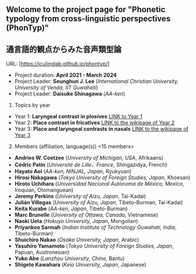 ## Welcome to the project page for "Phonetic typology from cross-linguistic perspectives (PhonTyp)"
## 通言語的観点からみた音声類型論

URL: [https://iculinglab.github.io/phontyp/]
  
- Project duration: **April 2021 - March 2024** 
- Project Leader: **Seunghun J. Lee** (_International Christian University, University of Venda, IIT Guwahati_) 
- Project Leader: **Daisuke Shinagawa** (_AA-ken_) 

1. Topics by year
  - Year 1: **Laryngeal contrast in plosives** 
            [LINK to Year 1](https://github.com/ICULingLab/phontyp/blob/bdc2310285c1d475439e5398a81ebde2685c092f/year1.md)
  - Year 2: **Place contrast in fricatives**
            [LINK to the wikipage of Year 2](https://github.com/ICULingLab/phontyp/wiki/Year-2:-Place-contrast-in-fricatives)
  - Year 3: **Place and laryngeal contrasts in nasals**
            [LINK to the wikipage of Year 3](https://github.com/ICULingLab/phontyp/wiki/Year-3:-Place-and-laryngeal-contrasts-in-nasals)

2. Members (affiliation, language(s)) <15 members>
  - **Andries W. Coetzee** (_University of Michigan, USA_, Afrikaans)
  - **Cédric Patin** (_Université de Lille、France_, Shingazidya, French)
  - **Hayato Aoi** (_AA-ken, NINJAL, Japan_, Ryukyuan)
  - **Hirosi Nakagawa** (_Tokyo University of Foreign Studies, Japan_, Khoesan)
  - **Hiroto Uchihara** (_Universidad Nacional Autónoma de México, Mexico_, Iroquian, Otomanguean)
  - **Jeremy Perkins** (_University of Aizu, Japan_, Tai-Kadai)
  - **Julián Villegas** (_University of Aizu, Japan_, Tibeto-Burman, Tai-Kadai)
  - **Keita Kurabe** (_AA-ken, Japan_, Tibeto-Burman)  
  - **Marc Brunelle** (_University of Ottawa, Canada_, Vietnamese)
  - **Naoki Ueta** (_Hokuyo University, Japan_, Mongolian)
  - **Priyankoo Sarmah** (_Indian Institute of Technology Guwahati, India_, Tibeto-Burman)
  - **Shuichiro Nakao** (_Osaka University, Japan_, Arabic)
  - **Yasuhiro Yamamoto** (_Tokyo University of Foreign Studies, Japan_, Papuan, Austronesian)
  - **Yuko Abe** (_Lanzhou University, China_, Bantu)
  - **Shigeto Kawahara** (_Keio University, Japan_, Japanese)




